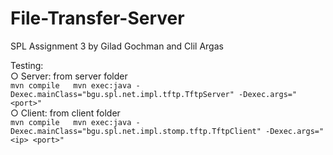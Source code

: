# File-Transfer-Server
SPL Assignment 3 by Gilad Gochman and Clil Argas

Testing:  
○ Server: from server folder  
    ```
mvn compile  
mvn exec:java -Dexec.mainClass="bgu.spl.net.impl.tftp.TftpServer" -Dexec.args="<port>"  
    ```  
○ Client: from client folder  
    ```
 mvn compile  
 mvn exec:java -Dexec.mainClass="bgu.spl.net.impl.stomp.tftp.TftpClient" -Dexec.args="<ip> <port>"
    ```

